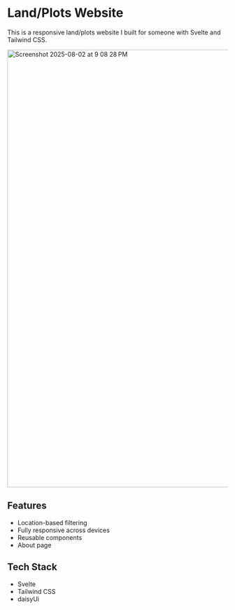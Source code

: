 # Land/Plots Website 
This is a responsive land/plots website I built for someone with Svelte and Tailwind CSS.

<img width="1920" height="999" alt="Screenshot 2025-08-02 at 9 08 28 PM" src="https://github.com/user-attachments/assets/469e0fbd-22bf-4657-a971-8beb76ec31ee" />

## Features

- Location-based filtering
- Fully responsive across devices
- Reusable components
- About page

## Tech Stack

- Svelte
- Tailwind CSS
- daisyUi

